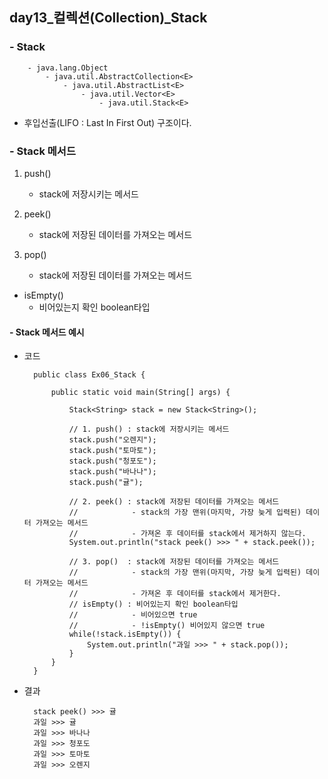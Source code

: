 ## day13_컬렉션(Collection)_Stack

### - Stack

        - java.lang.Object
            - java.util.AbstractCollection<E>
                - java.util.AbstractList<E>
                    - java.util.Vector<E>
                        - java.util.Stack<E>

- 후입선출(LIFO : Last In First Out) 구조이다.

### - Stack 메서드
1. push() 
    - stack에 저장시키는 메서드

2. peek() 
    - stack에 저장된 데이터를 가져오는 메서드

3. pop()  
    - stack에 저장된 데이터를 가져오는 메서드 

- isEmpty() 
    - 비어있는지 확인 boolean타입 
    
#### - Stack 메서드 예시
- 코드

        public class Ex06_Stack {

            public static void main(String[] args) {

                Stack<String> stack = new Stack<String>();
                
                // 1. push() : stack에 저장시키는 메서드
                stack.push("오렌지");
                stack.push("토마토");
                stack.push("청포도");
                stack.push("바나나");
                stack.push("귤");
                
                // 2. peek() : stack에 저장된 데이터를 가져오는 메서드
                //			  - stack의 가장 맨위(마지막, 가장 늦게 입력된) 데이터 가져오는 메서드
                // 			  - 가져온 후 데이터를 stack에서 제거하지 않는다.
                System.out.println("stack peek() >>> " + stack.peek());
                
                // 3. pop()  : stack에 저장된 데이터를 가져오는 메서드 
                //		      - stack의 가장 맨위(마지막, 가장 늦게 입력된) 데이터 가져오는 메서드
                // 		      - 가져온 후 데이터를 stack에서 제거한다.
                // isEmpty() : 비어있는지 확인 boolean타입 
                //            - 비어있으면 true
                // 			  - !isEmpty() 비어있지 않으면 true
                while(!stack.isEmpty()) {
                    System.out.println("과일 >>> " + stack.pop());
                }
            }
        }

- 결과

        stack peek() >>> 귤
        과일 >>> 귤
        과일 >>> 바나나
        과일 >>> 청포도
        과일 >>> 토마토
        과일 >>> 오렌지